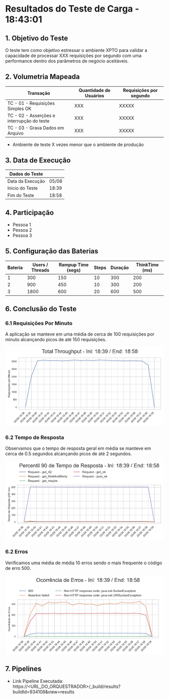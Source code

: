 
# Resultados do Teste de Carga - 18:43:01

## 1. Objetivo do Teste

O teste tem como objetivo estressar o ambiente XPTO para validar a capacidade de processar XXX requisições por segundo com uma performance dentro dos parâmetros de negócio aceitáveis.

## 2. Volumetria Mapeada


| Transação                     | Quantidade de Usuários  | Requisições por segundo  |
|-------------------------------|-------------------------|--------------------------|
| TC - 01 - Requisições Simples OK| XXX                     | XXXXX                    |
| TC - 02 - Asserções e interrupção do teste| XXX                     | XXXXX                    |
| TC - 03 - Grava Dados em Arquivo| XXX                     | XXXXX                    |

* Ambiente de teste X vezes menor que o ambiente de produção

## 3. Data de Execução

| Dados do Teste    |         |
|-------------------|---------|
| Data da Execução  | 05/08   |
| Inicio do Teste   | 18:39   |
| Fim do Teste      | 18:58   |

## 4. Participação

* Pessoa 1
* Pessoa 2
* Pessoa 3

## 5. Configuração das Baterias

| Bateria | Users / Threads | Rampup Time (segs) | Steps | Duração | ThinkTime (ms) |
|---------|-----------------|--------------------|-------|---------|----------------|
| 1       | 300             | 150                | 10    | 300     | 200            |
| 2       | 900             | 450                | 10    | 300     | 200            |
| 3       | 1800            | 600                | 20    | 600     | 500            |

## 6. Conclusão do Teste

### **6.1 Requisições Por Minuto**

A aplicação se manteve em uma média de cerca de 100 requisições por minuto alcançando picos de até 150 requisições.

![Graf RPM](./graph-rpm.png)

### **6.2 Tempo de Resposta**

Observamos que o tempo de resposta geral em média se manteve em cerca de 0.5 segundos alcançando picos de até 2 segundos.

![Graf Tempo Resposta](./graph-respTime.png)

### **6.2 Erros**

Verificamos uma média de média 10 erros sendo o mais frequente o código de erro 500.

![Graf Erros](./graph-errors.png)

## 7. Pipelines

* Link Pipeline Executada: https://<URL_DO_ORQUESTRADOR>/_build/results?buildId=934108&view=results
